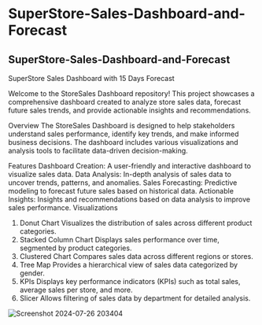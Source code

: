 # SuperStore-Sales-Dashboard-and-Forecast
## SuperStore-Sales-Dashboard-and-Forecast
SuperStore Sales Dashboard with 15 Days Forecast

Welcome to the StoreSales Dashboard repository! This project showcases a comprehensive dashboard created to analyze store sales data, forecast future sales trends, and provide actionable insights and recommendations.

Overview
The StoreSales Dashboard is designed to help stakeholders understand sales performance, identify key trends, and make informed business decisions. The dashboard includes various visualizations and analysis tools to facilitate data-driven decision-making.

Features
Dashboard Creation: A user-friendly and interactive dashboard to visualize sales data.
Data Analysis: In-depth analysis of sales data to uncover trends, patterns, and anomalies.
Sales Forecasting: Predictive modeling to forecast future sales based on historical data.
Actionable Insights: Insights and recommendations based on data analysis to improve sales performance.
Visualizations
1. Donut Chart
Visualizes the distribution of sales across different product categories.
2. Stacked Column Chart
Displays sales performance over time, segmented by product categories.
3. Clustered Chart
Compares sales data across different regions or stores.
4. Tree Map
Provides a hierarchical view of sales data categorized by gender.
5. KPIs
Displays key performance indicators (KPIs) such as total sales, average sales per store, and more.
6. Slicer
Allows filtering of sales data by department for detailed analysis.

![Screenshot 2024-07-26 203404](https://github.com/user-attachments/assets/dd1f9e0c-21f5-4d75-996e-3470fe9dbb0d)
